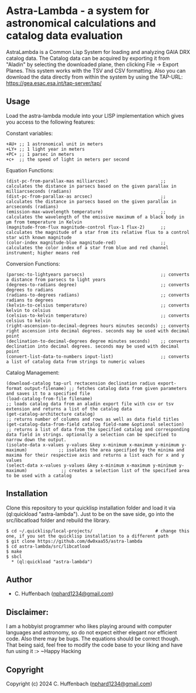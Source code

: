 # Astra-Lambda - a system for astronomical calculations and catalog data evaluation
AstraLambda is a Common Lisp System for loading and analyzing GAIA DRX catalog data. 
The Catalog data can be acquired by exporting it from "Aladin" by selecting the downloaded plane, then clicking File → Export Planes. 
This system works with the TSV and CSV formatting. 
Also you can download the data directly from within the system by using the TAP-URL: https://gea.esac.esa.int/tap-server/tap/

## Usage
Load the astra-lambda module into your LISP implementation which gives you access to the following features:

Constant variables:
```
+AU+ ;; 1 astronomical unit in meters
+LY+ ;; 1 light year in meters
+PC+ ;; 1 parsec in meters
+c+  ;; the speed of light in meters per second
```

Equation Functions:
```
(dist-pc-from-parallax-mas milliarcsec)                    ;; calculates the distance in parsecs based on the given parallax in milliarcseconds (radians)
(dist-pc-from-parallax-as arcsec)                          ;; calculates the distance in parsecs based on the given parallax in arcseconds (radians)
(emission-max-wavelength temperature)                      ;; calculates the wavelength of the emissive maximum of a black body in µm from temperature in Kelvin
(magnitude-from-flux magnitude-control flux-1 flux-2)      ;; calculates the magnitude of a star from its relative flux to a control star with known magnitude
(color-index magnitude-blue magnitude-red)                 ;; calculates the color index of a star from blue and red channel instrument; higher means red
```

Conversion Functions:
```
(parsec-to-lightyears parsecs)                             ;; converts a distance from parsecs to light years
(degrees-to-radians degree)                                ;; converts degrees to radians
(radians-to-degrees radians)                               ;; converts radians to degrees
(kelvin-to-celsius temperature)                            ;; converts kelvin to celsius
(celsius-to-kelvin temperature)                            ;; converts celsius to kelvin
(right-ascension-to-decimal-degrees hours minutes seconds) ;; converts right ascension into decimal degrees. seconds may be used with decimal point
(declination-to-decimal-degrees degree minutes seconds)    ;; converts declination into decimal degrees. seconds may be used with decimal point
(convert-list-data-to-numbers input-list)                  ;; converts a list of catalog data from strings to numeric values
```

Catalog Management:
```
(download-catalog tap-url rectacension declination radius export-format output-filename) ;; fetches catalog data from given parameters and saves it to a specified file
(load-catalog-from-file filename)                                                        ;; loads catalog data from an aladin export file with csv or tsv extension and returns a list of the catalog data
(get-catalog-architecture catalog)                                                       ;; returns number of columns and rows as well as data field titles
(get-catalog-data-from-field catalog field-name &optional selection)                     ;; returns a list of data from the specified catalog and corresponding data field in strings. optionally a selection can be specified to narrow down the output.
(isolate-data x-values y-values &key x-minimum x-maximum y-minimum y-maximum)            ;; isolates the area specified by the minima and maxima for their respective axis and returns a list each for x and y values
(select-data x-values y-values &key x-minimum x-maximum y-minimum y-maximum)             ;; creates a selection list of the specified area to be used with a catalog
```
## Installation
Clone this repository to your quicklisp installation folder and load it via (ql:quickload "astra-lambda").
Just to be on the save side, go into the src/libcatload folder and rebuild the library.

```
$ cd ~/.quicklisp/local-projects/                        # change this one, if you set the quicklisp installation to a different path
$ git clone https://github.com/dw0xaa55/astra-lambda
$ cd astra-lambda/src/libcatload
$ make
$ sbcl
  * (ql:quickload "astra-lambda")
```

## Author

* C. Huffenbach (nphard1234@gmail.com)

## Disclaimer:

I am a hobbyist programmer who likes playing around with computer languages and astronomy, so do not expect either elegant nor efficient code. 
Also there may be bugs. The equations should be correct  though. That being said, feel free to modify the code base to your liking and have fun using it :>
~Happy Hacking 

## Copyright

Copyright (c) 2024 C. Huffenbach (nphard1234@gmail.com)
